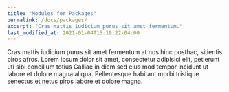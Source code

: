 ```yaml
---
title: "Modules for Packages"
permalink: /docs/packages/
excerpt: "Cras mattis iudicium purus sit amet fermentum."
last_modified_at: 2021-01-04T15:19:22-04:00
---
```


Cras mattis iudicium purus sit amet fermentum at nos hinc posthac, sitientis piros afros. Lorem ipsum dolor sit amet, consectetur adipisici elit, petierunt uti sibi concilium totius Galliae in diem sed eius mod tempor incidunt ut labore et dolore magna aliqua. Pellentesque habitant morbi tristique senectus et netus piros labore et dolore magna.
